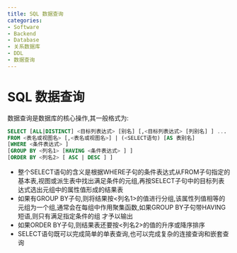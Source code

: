 ```yaml
---
title: SQL 数据查询
categories:
- Software
- Backend
- Database
- 关系数据库
- DDL
- 数据查询
---
```

# SQL 数据查询

数据查询是数据库的核心操作,其一般格式为:

```sql
SELECT [ALL|DISTINCT] <目标列表达式> [别名] [,<目标列表达式> [列别名] ] ...
FROM <表名或视图名> [,<表名或视图名>] | (<SELECT语句) [AS 表别名]
[WHERE <条件表达式> ]
[GROUP BY <列名1> [HAVING <条件表达式> ] ]
[ORDER BY <列名2> [ ASC | DESC ] ]
```
- 整个SELECT语句的含义是根据WHERE子句的条件表达式从FROM子句指定的基本表,视图或派生表中找出满足条件的元组,再按SELECT子句中的目标列表达式选出元组中的属性值形成的结果表
- 如果有GROUP BY子句,则将结果按<列名1>的值进行分组,该属性列值相等的元组为一个组,通常会在每组中作用聚集函数,如果GROUP BY子句带HAVING短语,则只有满足指定条件的组 才予以输出
- 如果ORDER BY子句,则结果表还要按<列名2>的值的升序或降序排序
- SELECT语句既可以完成简单的单表查询,也可以完成复杂的连接查询和嵌套查询
		
